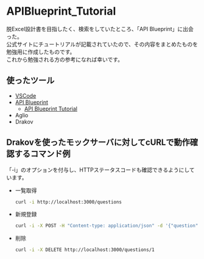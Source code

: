 # APIBlueprint_Tutorial

脱Excel設計書を目指したく、検索をしていたところ、「API Blueprint」に出会った。  
公式サイトにチュートリアルが記載されていたので、その内容をまとめたものを勉強用に作成したものです。  
これから勉強される方の参考になれば幸いです。

## 使ったツール
- [VSCode](https://code.visualstudio.com/)
- [API Blueprint](https://apiblueprint.org/)
    - [API Blueprint Tutorial](https://apiblueprint.org/documentation/tutorial.html)
- Aglio
- Drakov

## Drakovを使ったモックサーバに対してcURLで動作確認するコマンド例

「-i」のオプションを付与し、HTTPステータスコードも確認できるようにしています。

- 一覧取得
    ```bash
    curl -i http://localhost:3000/questions
    ```
- 新規登録
    ```bash
    curl -i -X POST -H "Content-type: application/json" -d '{"question":"好きな開発言語はなんですか？","choices":["Swift","Python"]}' http://localhost:3000/questions
    ```
- 削除
    ```bash
    curl -i -X DELETE http://localhost:3000/questions/1
    ```
